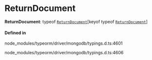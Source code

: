 # ReturnDocument

 **ReturnDocument**: typeof [`ReturnDocument`](../index.md#returndocument)[keyof typeof [`ReturnDocument`](../index.md#returndocument)]

#### Defined in

node_modules/typeorm/driver/mongodb/typings.d.ts:4601

node_modules/typeorm/driver/mongodb/typings.d.ts:4606
